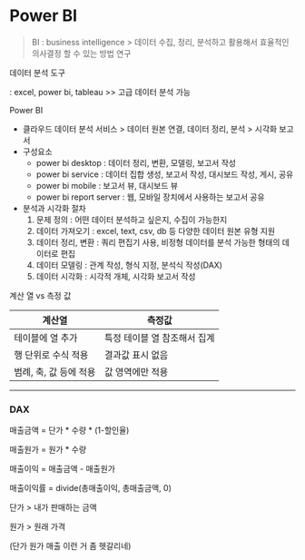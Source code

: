 # Power BI

> BI : business intelligence > 데이터 수집, 정리, 분석하고 활용해서 효율적인 의사결정 할 수 있는 방법 연구



데이터 분석 도구 

: excel, power bi, tableau >> 고급 데이터 분석 가능



Power BI 

- 클라우드 데이터 분석 서비스 > 데이터 원본 연결, 데이터 정리, 분석 > 시각화 보고서
- 구성요소
  - power bi desktop : 데이터 정리, 변환, 모델링, 보고서 작성
  - power bi service : 데이터 집합 생성, 보고서 작성, 대시보드 작성, 게시, 공유
  - power bi mobile : 보고서 뷰, 대시보드 뷰
  - power bi report server : 웹, 모바일 장치에서 사용하는 보고서 공유
- 분석과 시각화 절차
  1) 문제 정의 : 어떤 데이터 분석하고 싶은지, 수집이 가능한지
  2) 데이터 가져오기 : excel, text, csv, db 등 다양한 데이터 원본 유형 지원
  3) 데이터 정리, 변환 : 쿼리 편집기 사용, 비정형 데이터를 분석 가능한 형태의 데이터로 편집
  4) 데이터 모델링 : 관계 작성, 형식 지정, 분석식 작성(DAX)
  5) 데이터 시각화 : 시각적 개체, 시각화 보고서 작성



계산 열  vs 측정 값

| 계산열                 | 측정값                       |
| ---------------------- | ---------------------------- |
| 테이블에 열 추가       | 특정 테이블 열 참조해서 집계 |
| 행 단위로 수식 적용    | 결과값 표시 없음             |
| 범례, 축, 값 등에 적용 | 값 영역에만 적용             |



---

### DAX

매출금액 = 단가 * 수량 * (1-할인율)

매출원가 = 원가 * 수량

매출이익 = 매출금액 - 매출원가

매출이익률 = divide(총매출이익, 총매출금액, 0)



단가 > 내가 판매하는 금액

원가 > 원래 가격

(단가 원가 매출 이런 거 좀 헷갈리네)